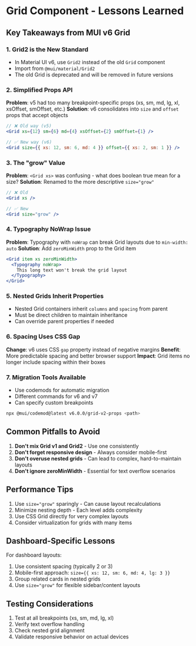 # Grid Component - Lessons Learned

## Key Takeaways from MUI v6 Grid

### 1. Grid2 is the New Standard
- In Material UI v6, use `Grid2` instead of the old `Grid` component
- Import from `@mui/material/Grid2`
- The old Grid is deprecated and will be removed in future versions

### 2. Simplified Props API
**Problem**: v5 had too many breakpoint-specific props (xs, sm, md, lg, xl, xsOffset, smOffset, etc.)
**Solution**: v6 consolidates into `size` and `offset` props that accept objects

```jsx
// ❌ Old way (v5)
<Grid xs={12} sm={6} md={4} xsOffset={2} smOffset={1} />

// ✅ New way (v6)
<Grid size={{ xs: 12, sm: 6, md: 4 }} offset={{ xs: 2, sm: 1 }} />
```

### 3. The "grow" Value
**Problem**: `<Grid xs>` was confusing - what does boolean true mean for a size?
**Solution**: Renamed to the more descriptive `size="grow"`

```jsx
// ❌ Old
<Grid xs />

// ✅ New
<Grid size="grow" />
```

### 4. Typography NoWrap Issue
**Problem**: Typography with `noWrap` can break Grid layouts due to `min-width: auto`
**Solution**: Add `zeroMinWidth` prop to the Grid item

```jsx
<Grid item xs zeroMinWidth>
  <Typography noWrap>
    This long text won't break the grid layout
  </Typography>
</Grid>
```

### 5. Nested Grids Inherit Properties
- Nested Grid containers inherit `columns` and `spacing` from parent
- Must be direct children to maintain inheritance
- Can override parent properties if needed

### 6. Spacing Uses CSS Gap
**Change**: v6 uses CSS `gap` property instead of negative margins
**Benefit**: More predictable spacing and better browser support
**Impact**: Grid items no longer include spacing within their boxes

### 7. Migration Tools Available
- Use codemods for automatic migration
- Different commands for v6 and v7
- Can specify custom breakpoints

```bash
npx @mui/codemod@latest v6.0.0/grid-v2-props <path>
```

## Common Pitfalls to Avoid

1. **Don't mix Grid v1 and Grid2** - Use one consistently
2. **Don't forget responsive design** - Always consider mobile-first
3. **Don't overuse nested grids** - Can lead to complex, hard-to-maintain layouts
4. **Don't ignore zeroMinWidth** - Essential for text overflow scenarios

## Performance Tips

1. Use `size="grow"` sparingly - Can cause layout recalculations
2. Minimize nesting depth - Each level adds complexity
3. Use CSS Grid directly for very complex layouts
4. Consider virtualization for grids with many items

## Dashboard-Specific Lessons

For dashboard layouts:
1. Use consistent spacing (typically 2 or 3)
2. Mobile-first approach: `size={{ xs: 12, sm: 6, md: 4, lg: 3 }}`
3. Group related cards in nested grids
4. Use `size="grow"` for flexible sidebar/content layouts

## Testing Considerations

1. Test at all breakpoints (xs, sm, md, lg, xl)
2. Verify text overflow handling
3. Check nested grid alignment
4. Validate responsive behavior on actual devices